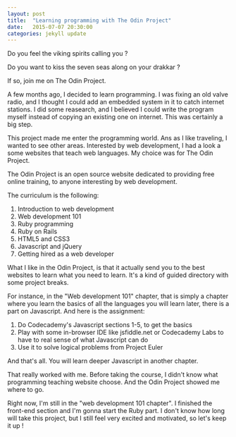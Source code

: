 ```yaml
---
layout: post
title:  "Learning programming with The Odin Project"
date:   2015-07-07 20:30:00
categories: jekyll update
---
```

Do you feel the viking spirits calling you ?

Do you want to kiss the seven seas along on your drakkar ?

If so, join me on The Odin Project.



A few months ago, I decided to learn programming. I was fixing an old valve radio, and I thought I could add an embedded system in it to catch internet stations. I did some reasearch, and I believed I could write the program myself instead of copying an existing one on internet. This was certainly a big step. 

This project made me enter the programming world. Ans as I like traveling, I wanted to see other areas.
Interested by web development, I had a look a some websites that teach web languages. My choice was for The Odin Project.



The Odin Project is an open source website dedicated to providing free online training, to anyone interesting by web development. 

The curriculum is the following:

<ol>
    <li>Introduction to web development</li>
    <li>Web development 101</li>
    <li>Ruby programming</li>
    <li>Ruby on Rails</li>
    <li>HTML5 and CSS3</li>
    <li>Javascript and jQuery</li>
    <li>Getting hired as a web developer</li>
</ol>

What I like in the Odin Project, is that it actually send you to the best websites to learn what you need to learn. It's a kind of guided directory with some project breaks.

For instance, in the "Web development 101" chapter, that is simply a chapter where you learn the basics of all the languages you will learn later, there is a part on Javascript. And here is the assignment:

<ol>
    <li>Do Codecademy's Javascript sections 1-5, to get the basics</li>
    <li>Play with some in-browser IDE like jsfiddle.net or Codecademy Labs to have to real sense of what Javascript can do</li>
    <li>Use it to solve logical problems from Project Euler</li>
</ol>

And that's all. You will learn deeper Javascript in another chapter.

That really worked with me. Before taking the course, I didn't know what programming teaching website choose. And the Odin Project showed me where to go.

Right now, I'm still in the "web development 101 chapter". I finished the front-end section and I'm gonna start the Ruby part. I don't know how long will take this project, but I still feel very excited and motivated, so let's keep it up !